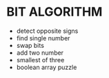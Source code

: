 BIT ALGORITHM
==========================
- detect opposite signs
- find single number
- swap bits
- add two number
- smallest of three
- boolean array puzzle

